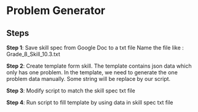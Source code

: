Problem Generator 
================

Steps
-----

**Step 1**: Save skill spec from Google Doc to a txt file
    Name the file like : Grade_8_Skill_10.3.txt


**Step 2**: Create template form skill.
    The template contains json data which only has one problem.
    In the template, we need to generate the one problem data manually.
    Some string will be replace by our script.
    

**Step 3**: Modify script to match the skill spec txt file

**Step 4**: Run script to fill template by using data in skill spec txt file

